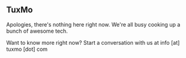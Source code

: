 ## TuxMo

Apologies, there's nothing here right now. We're all busy cooking up a bunch of awesome tech.

Want to know more right now? Start a conversation with us at info [at] tuxmo [dot] com
